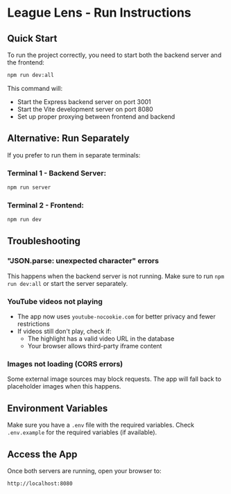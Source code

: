 # League Lens - Run Instructions

## Quick Start

To run the project correctly, you need to start both the backend server and the frontend:

```bash
npm run dev:all
```

This command will:
- Start the Express backend server on port 3001
- Start the Vite development server on port 8080
- Set up proper proxying between frontend and backend

## Alternative: Run Separately

If you prefer to run them in separate terminals:

### Terminal 1 - Backend Server:
```bash
npm run server
```

### Terminal 2 - Frontend:
```bash
npm run dev
```

## Troubleshooting

### "JSON.parse: unexpected character" errors
This happens when the backend server is not running. Make sure to run `npm run dev:all` or start the server separately.

### YouTube videos not playing
- The app now uses `youtube-nocookie.com` for better privacy and fewer restrictions
- If videos still don't play, check if:
  - The highlight has a valid video URL in the database
  - Your browser allows third-party iframe content

### Images not loading (CORS errors)
Some external image sources may block requests. The app will fall back to placeholder images when this happens.

## Environment Variables

Make sure you have a `.env` file with the required variables. Check `.env.example` for the required variables (if available).

## Access the App

Once both servers are running, open your browser to:
```
http://localhost:8080
```